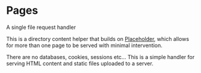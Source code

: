 # Pages
A single file request handler

This is a directory content helper that builds on [Placeholder](https://github.com/cypnk/Placeholder), which allows for more than one page to be served with minimal intervention.

There are no databases, cookies, sessions etc... This is a simple handler for serving HTML content and static files uploaded to a server.
